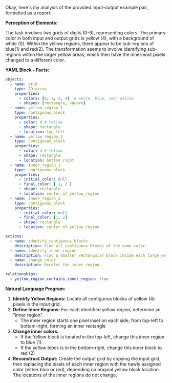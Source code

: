 Okay, here's my analysis of the provided input-output example pair, formatted as a report:

**Perception of Elements:**

The task involves two grids of digits (0-9), representing colors. The primary color in both input and output grids is yellow (4), with a background of white (0). Within the yellow regions, there appear to be sub-regions of blue(1) and red(2). The transformation seems to involve identifying sub-regions within the larger yellow areas, which then have the innermost pixels changed to a different color.

**YAML Block - Facts:**


```yaml
objects:
  - name: grid
    type: 2D array
    properties:
      - colors: [0, 1, 2, 4]  # white, blue, red, yellow
      - shapes: [rectangle, square]
  - name: yellow_region_1
    type: contiguous_block
    properties:
      - color: 4 # Yellow
      - shape: rectangle
      - location: top_left
  - name: yellow_region_2
    type: contiguous_block
    properties:
      - color: 4 # Yellow
      - shape: rectangle
      - location: bottom_right
  - name: inner_region_1
    type: contiguous_block
    properties:
      - initial_color: null
      - final_color: [ 1, 2 ]
      - shape: rectangle
      - location: center_of yellow_region
  - name: inner_region_2
    type: contiguous_block
    properties:
      - initial_color: null
      - final_color: [1, 2]
      - shape: rectangle
      - location: center_of yellow_region

actions:
  - name: identify_contiguous_blocks
    description: Find all contiguous blocks of the same color.
  - name: identify_inner_region
    description: Find a smaller rectangular block inside each large yellow block.
  - name: change_color
    description: Recolor the inner region.

relationships:
  - yellow_region_contains_inner_region: true
```


**Natural Language Program:**

1.  **Identify Yellow Regions:** Locate all contiguous blocks of yellow (4) pixels in the input grid.
2.  **Define Inner Regions:** For each identified yellow region, determine an "inner region".
    *   The inner region starts one pixel inset on each side, from top-left to bottom-right, forming an inner rectangle
3. **Change inner colors:**
    *    If the Yellow block is located in the top-left, change this inner region to blue (1).
    *    If the yellow block is in the bottom-right, change this inner block to red (2)
4.  **Reconstruct Output:** Create the output grid by copying the input grid, then replacing the pixels of each inner region with the newly assigned color (either blue or red), depending on original yellow block location. The locations of the inner regions do not change.

